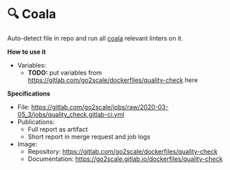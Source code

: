 # 🔍 Coala

Auto-detect file in repo and run all [coala](https://coala.io) relevant linters on it.

**How to use it**

* Variables:
  * **TODO:** put variables from https://gitlab.com/go2scale/dockerfiles/quality-check here

**Specifications**

* File: https://gitlab.com/go2scale/jobs/raw/2020-03-05_3/jobs/quality_check.gitlab-ci.yml
* Publications:
    * Full report as artifact
    * Short report in merge request and job logs
* Image:
    * Repository: https://gitlab.com/go2scale/dockerfiles/quality-check
    * Documentation: https://go2scale.gitlab.io/dockerfiles/quality-check

